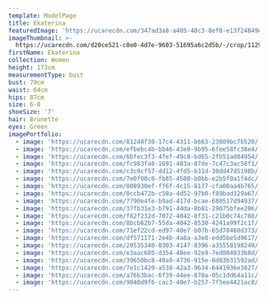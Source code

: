 ```yaml
---
template: ModelPage
title: Ekaterina
featuredImage: 'https://ucarecdn.com/347ad3a8-a405-40c3-8ef8-e13f24849ee8/'
imageThumbnail: >-
  https://ucarecdn.com/d20ce521-c0e0-4d7e-9603-51695a6c2d5b/-/crop/1129x1456/284,44/-/preview/
firstName: Ekaterina
collection: Women
height: 173cm
measurementType: bust
bust: 79cm
waist: 64cm
hips: 87cm
size: 6-8
shoeSize: '7'
hair: Brunette
eyes: Green
imagePortfolio:
  - image: 'https://ucarecdn.com/81248f30-17c4-4311-b663-23809bc7b520/'
  - image: 'https://ucarecdn.com/efbebc4b-bb46-43e0-9b95-6fee58fc38e4/'
  - image: 'https://ucarecdn.com/6bfec3f3-4fef-49c8-bd65-2fb51ad84954/'
  - image: 'https://ucarecdn.com/fc983fa8-1691-483a-87de-7c47c3ac58f1/'
  - image: 'https://ucarecdn.com/c3c9cf57-dd12-4fd5-b31d-30dd47d5198b/'
  - image: 'https://ucarecdn.com/7e0f08c8-fb85-4580-b0bb-e2b5f0a1f4dc/'
  - image: 'https://ucarecdn.com/008930ef-ff6f-4c15-8177-cfa00aa4b765/'
  - image: 'https://ucarecdn.com/0ccb472b-c50a-4d52-97b0-f89bad329a67/'
  - image: 'https://ucarecdn.com/7790e4fe-b9ad-417d-bcae-680517d94937/'
  - image: 'https://ucarecdn.com/37fb31e3-b791-44da-8b81-29075bfee206/'
  - image: 'https://ucarecdn.com/f82f232d-7072-4842-8f31-c21b0c74c788/'
  - image: 'https://ucarecdn.com/8bcb62b7-55da-4042-8530-4241a99f2c1f/'
  - image: 'https://ucarecdn.com/71ef22cd-ed97-40e7-b07b-65d70460d373/'
  - image: 'https://ucarecdn.com/df571171-2e4b-4a8a-a3e8-edd5be5d9617/'
  - image: 'https://ucarecdn.com/20535340-0303-4147-8396-a35558198249/'
  - image: 'https://ucarecdn.com/e3aac685-d354-48ee-92e9-7ed804033b8d/'
  - image: 'https://ucarecdn.com/39650bc8-40a9-4736-915e-0d03b31592ad/'
  - image: 'https://ucarecdn.com/7e1c1420-a538-42a3-9634-6441936e3827/'
  - image: 'https://ucarecdn.com/a76b3bac-6f39-44ee-870a-05c1dd64a11c/'
  - image: 'https://ucarecdn.com/9040d9f6-cac3-40e7-b257-7f5ee4421ac8/'
---
```


